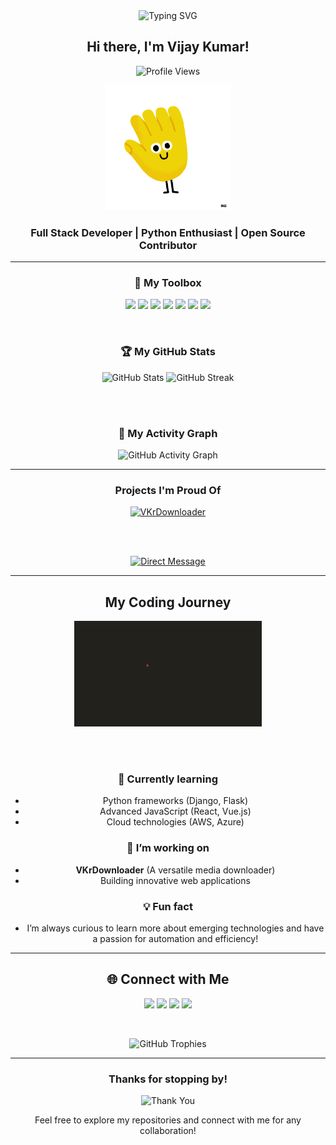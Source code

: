<div align="center">

  <img src="https://readme-typing-svg.herokuapp.com?font=Fira+Code&duration=4000&pause=500&color=36BCF7&center=true&vCenter=true&width=435&lines=Welcome+to+Vijay+Kumar's+GitHub+Profile!;Web+Developer+%26+Tech+Enthusiast;Building+the+Future+of+Web+Applications" alt="Typing SVG">
  
  <h2>Hi there, I'm Vijay Kumar!</h2>

  ![Profile Views](https://komarev.com/ghpvc/?username=theofficialvkr&color=brightgreen&style=flat)
  
  <img src="https://github.com/TheOfficialVKr/TheOfficialVKr/raw/main/wave.gif" alt="Hello Wave" width="200px">
  
  <br>
  
  <h3>Full Stack Developer | Python Enthusiast | Open Source Contributor</h3>

</div>

---

<div align="center">

  ### 🔧 My Toolbox
  
  <p align="center">
    <img src="https://img.shields.io/badge/Python-3776AB?style=for-the-badge&logo=python&logoColor=white">
    <img src="https://img.shields.io/badge/JavaScript-F7DF1E?style=for-the-badge&logo=javascript&logoColor=black">
    <img src="https://img.shields.io/badge/PHP-777BB4?style=for-the-badge&logo=php&logoColor=white">
    <img src="https://img.shields.io/badge/HTML5-E34F26?style=for-the-badge&logo=html5&logoColor=white">
    <img src="https://img.shields.io/badge/CSS3-1572B6?style=for-the-badge&logo=css3&logoColor=white">
    <img src="https://img.shields.io/badge/MySQL-4479A1?style=for-the-badge&logo=mysql&logoColor=white">
    <img src="https://img.shields.io/badge/Git-F05032?style=for-the-badge&logo=git&logoColor=white">
  </p>
  
  <br>

  ### 🏆 My GitHub Stats
  <img src="https://github-readme-stats.vercel.app/api?username=TheOfficialVKr&show_icons=true&theme=tokyonight" alt="GitHub Stats">
  <img src="https://github-readme-streak-stats.herokuapp.com/?user=TheOfficialVKr&theme=tokyonight" alt="GitHub Streak">

  <br><br>

  ### 🚀 My Activity Graph
  <img src="https://github-readme-activity-graph.vercel.app/graph?username=TheOfficialVKr&theme=react-dark&bg_color=0D1117&color=58A6FF&line=4F8CC9&point=FFFFFF" alt="GitHub Activity Graph">
  
</div>

---

<div align="center">

  <h3>Projects I'm Proud Of</h3>
  
  <a href="https://github.com/TheOfficialVKr/VKrDownloader">
    <img src="https://github-readme-stats.vercel.app/api/pin/?username=TheOfficialVKr&repo=VKrDownloader&theme=tokyonight" alt="VKrDownloader">
  </a>
  
  <br><br>
  
  <a href="https://github.com/TheOfficialVKr/directmessage">
    <img src="https://github-readme-stats.vercel.app/api/pin/?username=theofficialvkr&repo=directmessage&theme=tokyonight" alt="Direct Message">
  </a>

</div>

---

<div align="center">
  <h2>My Coding Journey</h2>
  
  <img src="https://github.com/TheOfficialVKr/TheOfficialVKr/raw/main/coding-journey.gif" alt="Coding Journey" width="300px">
  
  <br><br>

  ### 🌱 Currently learning
  - Python frameworks (Django, Flask)
  - Advanced JavaScript (React, Vue.js)
  - Cloud technologies (AWS, Azure)

  ### 🔭 I’m working on
  - **VKrDownloader** (A versatile media downloader)
  - Building innovative web applications

  ### 💡 Fun fact
  - I’m always curious to learn more about emerging technologies and have a passion for automation and efficiency!

</div>

---

<div align="center">
  
  <h2>🌐 Connect with Me</h2>
  
  <p align="center">
    <a href="https://github.com/TheOfficialVKr" target="_blank"><img src="https://img.shields.io/badge/GitHub-%2312100E.svg?style=for-the-badge&logo=github&logoColor=white"></a>
    <a href="https://twitter.com/TheOfficialVKr" target="_blank"><img src="https://img.shields.io/badge/Twitter-%231DA1F2.svg?style=for-the-badge&logo=twitter&logoColor=white"></a>
    <a href="https://linkedin.com/in/TheOfficialVKr" target="_blank"><img src="https://img.shields.io/badge/LinkedIn-%230077B5.svg?style=for-the-badge&logo=linkedin&logoColor=white"></a>
    <a href="mailto:contactvkr@yahoo.com" target="_blank"><img src="https://img.shields.io/badge/Email-D14836?style=for-the-badge&logo=gmail&logoColor=white"></a>
  </p>
  
  <br>

  ![GitHub Trophies](https://github-profile-trophy.vercel.app/?username=TheOfficialVKr&theme=onedark&margin-w=15&margin-h=15)

</div>

---

<div align="center">
  <h3>Thanks for stopping by!</h3>
  
  <img src="https://github.com/TheOfficialVKr/TheOfficialVKr/raw/main/thank-you.gif" alt="Thank You" width="200px">
  
  <p>Feel free to explore my repositories and connect with me for any collaboration!</p>
</div>
